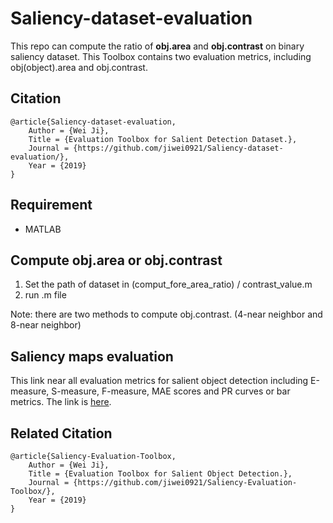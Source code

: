 # Saliency-dataset-evaluation
This repo can compute the ratio of **obj.area** and **obj.contrast** on binary saliency dataset. This Toolbox contains two evaluation metrics, including obj(object).area and obj.contrast.    


## Citation
```
@article{Saliency-dataset-evaluation,
    Author = {Wei Ji},
    Title = {Evaluation Toolbox for Salient Detection Dataset.},
    Journal = {https://github.com/jiwei0921/Saliency-dataset-evaluation/},
    Year = {2019}
}
```

## Requirement 
* MATLAB

## Compute obj.area or obj.contrast
1. Set the path of dataset in (comput_fore_area_ratio) / contrast_value.m
2. run .m file

Note: there are two methods to compute obj.contrast. (4-near neighbor and 8-near neighbor) 

## Saliency maps evaluation
This link near all evaluation metrics for salient object detection including E-measure, S-measure, F-measure, MAE scores and PR curves or bar metrics.
The link is [here](https://github.com/jiwei0921/Saliency-Evaluation-Toolbox).

## Related Citation
```
@article{Saliency-Evaluation-Toolbox,
    Author = {Wei Ji},
    Title = {Evaluation Toolbox for Salient Object Detection.},
    Journal = {https://github.com/jiwei0921/Saliency-Evaluation-Toolbox/},
    Year = {2019}
}
```
